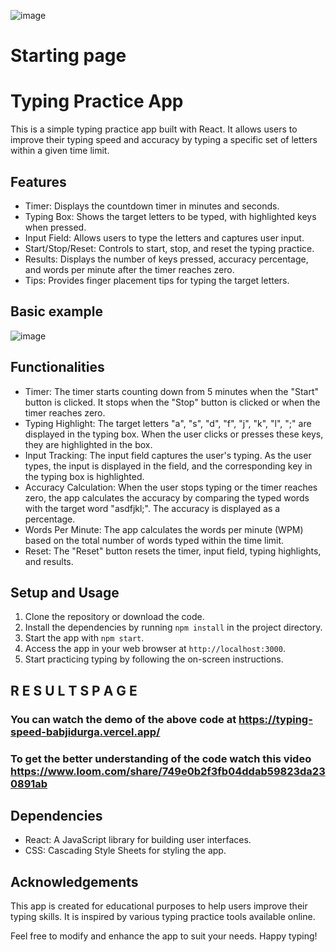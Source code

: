
![image](https://github.com/Babjidurga/typing-speed/assets/113676689/83f42045-20f2-48f5-8f65-08db4db19e12)
 # Starting page 
 
 
# Typing Practice App

This is a simple typing practice app built with React. It allows users to improve their typing speed and accuracy by typing a specific set of letters within a given time limit.

## Features

- Timer: Displays the countdown timer in minutes and seconds.
- Typing Box: Shows the target letters to be typed, with highlighted keys when pressed.
- Input Field: Allows users to type the letters and captures user input.
- Start/Stop/Reset: Controls to start, stop, and reset the typing practice.
- Results: Displays the number of keys pressed, accuracy percentage, and words per minute after the timer reaches zero.
- Tips: Provides finger placement tips for typing the target letters.

## Basic example 
![image](https://github.com/Babjidurga/typing-speed/assets/113676689/a8c54c80-3137-42c8-b5e4-7e1b71849e31)


## Functionalities

- Timer: The timer starts counting down from 5 minutes when the "Start" button is clicked. It stops when the "Stop" button is clicked or when the timer reaches zero.
- Typing Highlight: The target letters "a", "s", "d", "f", "j", "k", "l", ";" are displayed in the typing box. When the user clicks or presses these keys, they are highlighted in the box.
- Input Tracking: The input field captures the user's typing. As the user types, the input is displayed in the field, and the corresponding key in the typing box is highlighted.
- Accuracy Calculation: When the user stops typing or the timer reaches zero, the app calculates the accuracy by comparing the typed words with the target word "asdfjkl;". The accuracy is displayed as a percentage.
- Words Per Minute: The app calculates the words per minute (WPM) based on the total number of words typed within the time limit.
- Reset: The "Reset" button resets the timer, input field, typing highlights, and results.

## Setup and Usage

1. Clone the repository or download the code.
2. Install the dependencies by running `npm install` in the project directory.
3. Start the app with `npm start`.
4. Access the app in your web browser at `http://localhost:3000`.
5. Start practicing typing by following the on-screen instructions.

## R E S U L T S P A G E


### You can watch the demo of the above code at https://typing-speed-babjidurga.vercel.app/

### To get the better understanding of the code watch this video https://www.loom.com/share/749e0b2f3fb04ddab59823da230891ab



## Dependencies

- React: A JavaScript library for building user interfaces.
- CSS: Cascading Style Sheets for styling the app.

## Acknowledgements

This app is created for educational purposes to help users improve their typing skills. It is inspired by various typing practice tools available online.

Feel free to modify and enhance the app to suit your needs. Happy typing!

